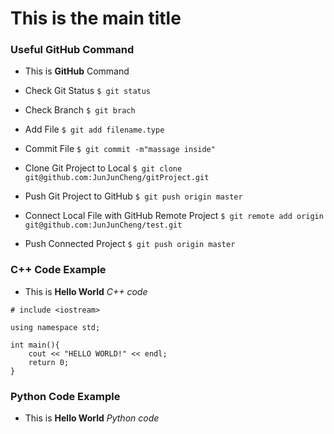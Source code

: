 # This is the main title

### Useful GitHub Command

- This is **GitHub** Command

- Check Git Status
`$ git status`

- Check Branch
`$ git brach`

- Add File
`$ git add filename.type`

- Commit File
`$ git commit -m"massage inside"`

- Clone Git Project to Local
`$ git clone git@github.com:JunJunCheng/gitProject.git`


- Push Git Project to GitHub
`$ git push origin master`

- Connect Local File with GitHub Remote Project
`$ git remote add origin git@github.com:JunJunCheng/test.git`

- Push Connected Project
`$ git push origin master`

### C++ Code Example

- This is **Hello World** *C++ code*

```
# include <iostream>

using namespace std;

int main(){
	cout << "HELLO WORLD!" << endl;
	return 0;
}
```

### Python Code Example

- This is **Hello World** *Python code*